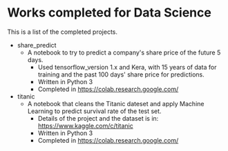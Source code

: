 # Works completed for Data Science
This is a list of the completed projects.

- share_predict
  - A notebook to try to predict a company's share price of the future 5 days.
    - Used tensorflow_version 1.x and Kera, with 15 years of data for training and the past 100 days' share price for predictions.
    - Written in Python 3
    - Completed in https://colab.research.google.com/
- titanic
  - A notebook that cleans the Titanic dateset and apply Machine Learning to predict survival rate of the test set.
    - Details of the project and the dataset is in: https://www.kaggle.com/c/titanic
    - Written in Python 3
    - Completed in https://colab.research.google.com/    

